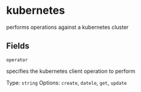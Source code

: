 # kubernetes

performs operations against a kubernetes cluster

## Fields

`operator`

specifies the kubernetes client operation to perform

Type: `string`
Options: `create`, `datele`, `get`, `update`